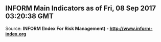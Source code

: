 ## INFORM Main Indicators as of Fri, 08 Sep 2017 03:20:38 GMT

Source: **INFORM (Index For Risk Management) - http://www.inform-index.org**